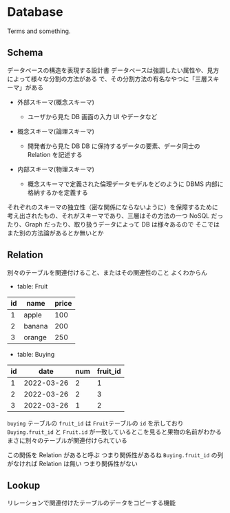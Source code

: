 # Database

Terms and something.

## Schema

データベースの構造を表現する設計書
データベースは強調したい属性や、見方によって様々な分割の方法がある
で、その分割方法の有名なやつに「三層スキーマ」がある

- 外部スキーマ(概念スキーマ)

  - ユーザから見た DB 画面の入力 UI やデータなど

- 概念スキーマ(論理スキーマ)

  - 開発者から見た DB DB に保持するデータの要素、データ同士の Relation を記述する

- 内部スキーマ(物理スキーマ)

  - 概念スキーマで定義された倫理データモデルをどのように DBMS 内部に格納するかを定義する

それぞれのスキーマの独立性（密な関係にならないように）を保障するために
考え出されたもの、それがスキーマであり、三層はその方法の一つ
NoSQL だったり、Graph だったり、取り扱うデータによって DB は様々あるので
そこではまた別の方法論があるとか無いとか

## Relation

別々のテーブルを関連付けること、またはその関連性のこと よくわからん

- table: Fruit

| id  | name   | price |
| --- | ------ | ----- |
| 1   | apple  | 100   |
| 2   | banana | 200   |
| 3   | orange | 250   |

- table: Buying

| id  | date       | num | fruit_id |
| --- | ---------- | --- | -------- |
| 1   | 2022-03-26 | 2   | 1        |
| 2   | 2022-03-26 | 2   | 3        |
| 3   | 2022-03-26 | 1   | 2        |

`buying` テーブルの `fruit_id` は `Fruit`テーブルの `id` を示しており
`Buying.fruit_id` と `Fruit.id` が一致しているとこを見ると果物の名前がわかる
まさに別々のテーブルが関連付けられている

この関係を Relation があると呼ぶ つまり関係性があるね
`Buying.fruit_id` の列がなければ Relation は無い つまり関係性がない

## Lookup

リレーションで関連付けたテーブルのデータをコピーする機能

